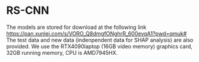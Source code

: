 # RS-CNN
The models are stored for download at the following link
https://pan.xunlei.com/s/VORO_Q8dmgfONghrR_600evqA1?pwd=qmuk#
The test data and new data (indenpendent data for SHAP analysis) are also provided.
We use the RTX4090laptop (16GB video memory) graphics card, 32GB running memory, CPU is AMD7945HX.
